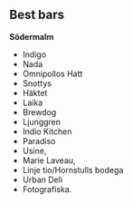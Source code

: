 Best bars
---------

**Södermalm**

* Indigo
* Nada 
* Omnipollos Hatt 
* Snottys 
* Häktet 
* Laika 
* Brewdog 
* Ljunggren 
* Indio Kitchen 
* Paradiso 
* Usine, 
* Marie Laveau, 
* Linje tio/Hornstulls bodega 
* Urban Deli 
* Fotografiska.